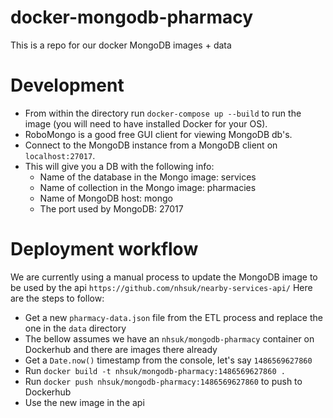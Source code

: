 # docker-mongodb-pharmacy

This is a repo for our docker MongoDB images + data

# Development

* From within the directory run `docker-compose up --build` to run the image (you will need to have installed Docker for your OS).
* RoboMongo is a good free GUI client for viewing MongoDB db's.
* Connect to the MongoDB instance from a MongoDB client on `localhost:27017`.
* This will give you a DB with the following info:
    * Name of the database in the Mongo image: services                
    * Name of collection in the Mongo image: pharmacies              
    * Name of MongoDB host: mongo                   
    * The port used by MongoDB: 27017                  


# Deployment workflow

We are currently using a manual process to update the MongoDB image to be used by the api `https://github.com/nhsuk/nearby-services-api/`
Here are the steps to follow:

* Get a new `pharmacy-data.json` file from the ETL process and replace the one in the `data` directory
* The bellow assumes we have an `nhsuk/mongodb-pharmacy` container on Dockerhub and there are images there already
* Get a `Date.now()` timestamp from the console, let's say `1486569627860`
* Run `docker build -t nhsuk/mongodb-pharmacy:1486569627860 .`
* Run `docker push nhsuk/mongodb-pharmacy:1486569627860` to push to Dockerhub
* Use the new image in the api
